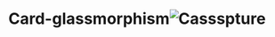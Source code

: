 # Card-glassmorphism![Cassspture](https://user-images.githubusercontent.com/124284815/219067148-05478557-d5ef-49b1-8f58-cebe99aea8e7.JPG)
